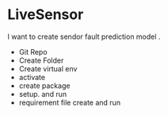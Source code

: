 # LiveSensor
I want to create sendor fault prediction model .

- Git Repo
- Create Folder
- Create virtual env
- activate
- create package
- setup. and run
- requirement file create and run
